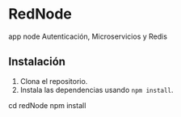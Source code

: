 # RedNode

app node Autenticación, Microservicios y Redis

## Instalación

1. Clona el repositorio.
2. Instala las dependencias usando `npm install`.

cd redNode
npm install
